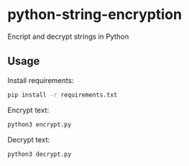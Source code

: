 # python-string-encryption
Encript and decrypt strings in Python

## Usage
Install requirements:
```bash
pip install -r requirements.txt
```

Encrypt text:
```bash
python3 encrypt.py
```

Decrypt text:
```bash
python3 decrypt.py
```